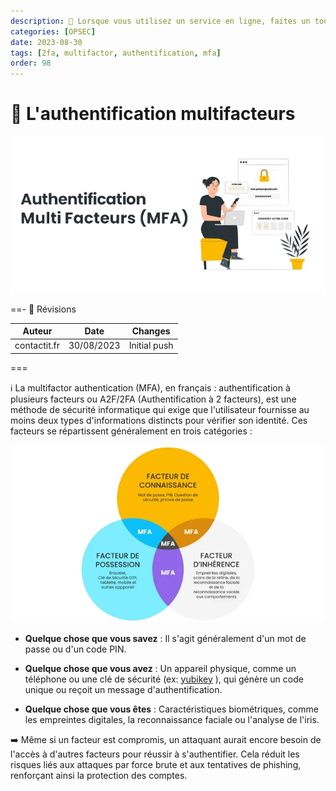 ```yaml
---
description: 🔐 Lorsque vous utilisez un service en ligne, faites un tour dans les paramètres ! Utilisez l'authentification multifacteurs au tant que possible !
categories: [OPSEC]
date: 2023-08-30
tags: [2fa, multifactor, authentification, mfa]
order: 98
---
```


# :closed_lock_with_key: L'authentification multifacteurs

![(Source : apog.net)](images/multifactor_authentification/MFA.webp)

==- :wrench: Révisions

Auteur | Date | Changes
--- | --- | ---
contactit.fr | 30/08/2023 | Initial push

===

:information_source: La multifactor authentication (MFA), en français : authentification à plusieurs facteurs ou A2F/2FA (Authentification à 2 facteurs), est une méthode de sécurité informatique qui exige que l'utilisateur fournisse au moins deux types d'informations distincts pour vérifier son identité. Ces facteurs se répartissent généralement en trois catégories :  

![(Source : apog.net)](images/multifactor_authentification/MFA-know.webp)

- **Quelque chose que vous savez** : Il s'agit généralement d'un mot de passe ou d'un code PIN.  

- **Quelque chose que vous avez** : Un appareil physique, comme un téléphone ou une clé de sécurité (ex: <a href="https://www.yubico.com/la-cle-yubikey/?lang=fr" target="_blank">yubikey</a> ), qui génère un code unique ou reçoit un message d'authentification.  

- **Quelque chose que vous êtes** : Caractéristiques biométriques, comme les empreintes digitales, la reconnaissance faciale ou l'analyse de l'iris.  

:arrow_right: Même si un facteur est compromis, un attaquant aurait encore besoin de l'accès à d'autres facteurs pour réussir à s'authentifier. Cela réduit les risques liés aux attaques par force brute et aux tentatives de phishing, renforçant ainsi la protection des comptes.  